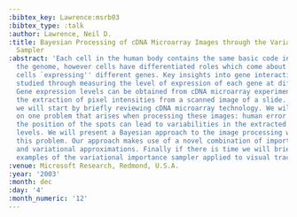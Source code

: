 ```yaml
---
:bibtex_key: Lawrence:msrb03
:bibtex_type: :talk
:author: Lawrence, Neil D.
:title: Bayesian Processing of cDNA Microarray Images through the Variational Importance
  Sampler
:abstract: 'Each cell in the human body contains the same basic code in the form of
  the genome, however cells have differentiated roles which come about through different
  cells `expressing'' different genes. Key insights into gene interactions can be
  studied through measuring the level of expression of each gene at different times.
  Gene expression levels can be obtained from cDNA microarray experiments through
  the extraction of pixel intensities from a scanned image of a slide. In this talk
  we will start by briefly reviewing cDNA microarray technology. We will then focus
  on one problem that arises when processing these images: human error in locating
  the position of the spots can lead to variabilities in the extracted expression
  levels. We will present a Bayesian approach to the image processing which alleviates
  this problem. Our approach makes use of a novel combination of importance sampling
  and variational approximations. Finally if there is time we will briefly show some
  examples of the variational importance sampler applied to visual tracking problems.'
:venue: Microsoft Research, Redmond, U.S.A.
:year: '2003'
:month: dec
:day: '4'
:month_numeric: '12'
---
```

